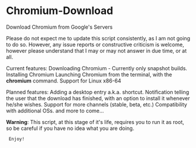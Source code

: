 # Chromium-Download
Download Chromium from Google's Servers

Please do not expect me to update this script consistently, as I am not going to do so.
However, any issue reports or constructive criticism is welcome, however please understand that I may or may not answer in due time, or at all.

Current features:
      Downloading Chromium - Currently only snapshot builds.
      Installing Chromium
      Launching Chromium from the terminal, with the **chromium** command.
      Support for Linux x86-64
                  
Planned features:
      Adding a desktop entry a.k.a. shortcut.
      Notification telling the user that the download has finished, with an option to install it whenever he/she wishes.
      Support for more channels (stable, beta, etc.)
      Compatibility with additional OSs.
      and more to come...
     
     
     
**Warning**: This script, at this stage of it's life, requires you to run it as root, so be careful if you have no idea what you are doing.
     
     
     Enjoy!
